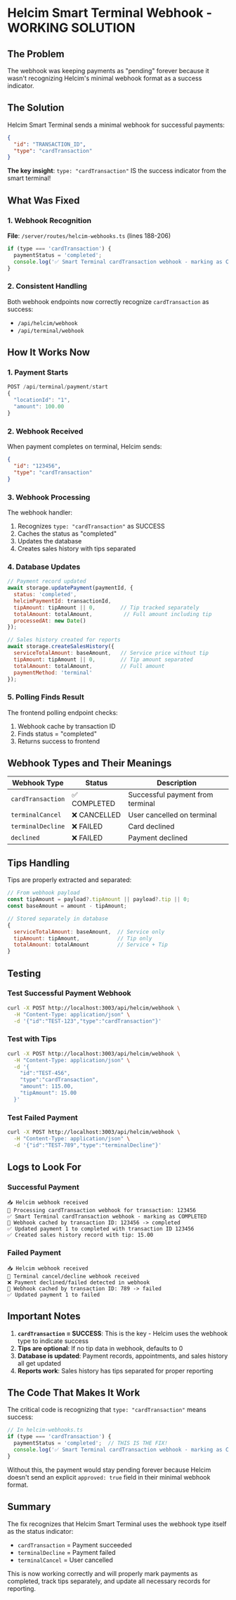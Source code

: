 # Helcim Smart Terminal Webhook - WORKING SOLUTION

## The Problem
The webhook was keeping payments as "pending" forever because it wasn't recognizing Helcim's minimal webhook format as a success indicator.

## The Solution
Helcim Smart Terminal sends a minimal webhook for successful payments:
```json
{
  "id": "TRANSACTION_ID",
  "type": "cardTransaction"
}
```

**The key insight**: `type: "cardTransaction"` IS the success indicator from the smart terminal!

## What Was Fixed

### 1. Webhook Recognition
**File**: `/server/routes/helcim-webhooks.ts` (lines 188-206)
```javascript
if (type === 'cardTransaction') {
  paymentStatus = 'completed';
  console.log('✅ Smart Terminal cardTransaction webhook - marking as COMPLETED');
}
```

### 2. Consistent Handling
Both webhook endpoints now correctly recognize `cardTransaction` as success:
- `/api/helcim/webhook` 
- `/api/terminal/webhook`

## How It Works Now

### 1. Payment Starts
```javascript
POST /api/terminal/payment/start
{
  "locationId": "1",
  "amount": 100.00
}
```

### 2. Webhook Received
When payment completes on terminal, Helcim sends:
```json
{
  "id": "123456",
  "type": "cardTransaction"
}
```

### 3. Webhook Processing
The webhook handler:
1. Recognizes `type: "cardTransaction"` as SUCCESS
2. Caches the status as "completed"
3. Updates the database
4. Creates sales history with tips separated

### 4. Database Updates
```javascript
// Payment record updated
await storage.updatePayment(paymentId, {
  status: 'completed',
  helcimPaymentId: transactionId,
  tipAmount: tipAmount || 0,        // Tip tracked separately
  totalAmount: totalAmount,          // Full amount including tip
  processedAt: new Date()
});

// Sales history created for reports
await storage.createSalesHistory({
  serviceTotalAmount: baseAmount,   // Service price without tip
  tipAmount: tipAmount || 0,        // Tip amount separated
  totalAmount: totalAmount,         // Full amount
  paymentMethod: 'terminal'
});
```

### 5. Polling Finds Result
The frontend polling endpoint checks:
1. Webhook cache by transaction ID
2. Finds status = "completed"
3. Returns success to frontend

## Webhook Types and Their Meanings

| Webhook Type | Status | Description |
|--------------|--------|-------------|
| `cardTransaction` | ✅ COMPLETED | Successful payment from terminal |
| `terminalCancel` | ❌ CANCELLED | User cancelled on terminal |
| `terminalDecline` | ❌ FAILED | Card declined |
| `declined` | ❌ FAILED | Payment declined |

## Tips Handling

Tips are properly extracted and separated:
```javascript
// From webhook payload
const tipAmount = payload?.tipAmount || payload?.tip || 0;
const baseAmount = amount - tipAmount;

// Stored separately in database
{
  serviceTotalAmount: baseAmount,  // Service only
  tipAmount: tipAmount,            // Tip only  
  totalAmount: totalAmount         // Service + Tip
}
```

## Testing

### Test Successful Payment Webhook
```bash
curl -X POST http://localhost:3003/api/helcim/webhook \
  -H "Content-Type: application/json" \
  -d '{"id":"TEST-123","type":"cardTransaction"}'
```

### Test with Tips
```bash
curl -X POST http://localhost:3003/api/helcim/webhook \
  -H "Content-Type: application/json" \
  -d '{
    "id":"TEST-456",
    "type":"cardTransaction",
    "amount": 115.00,
    "tipAmount": 15.00
  }'
```

### Test Failed Payment
```bash
curl -X POST http://localhost:3003/api/helcim/webhook \
  -H "Content-Type: application/json" \
  -d '{"id":"TEST-789","type":"terminalDecline"}'
```

## Logs to Look For

### Successful Payment
```
📥 Helcim webhook received
🎯 Processing cardTransaction webhook for transaction: 123456
✅ Smart Terminal cardTransaction webhook - marking as COMPLETED
💾 Webhook cached by transaction ID: 123456 -> completed
✅ Updated payment 1 to completed with transaction ID 123456
✅ Created sales history record with tip: 15.00
```

### Failed Payment
```
📥 Helcim webhook received
🚫 Terminal cancel/decline webhook received
❌ Payment declined/failed detected in webhook
💾 Webhook cached by transaction ID: 789 -> failed
✅ Updated payment 1 to failed
```

## Important Notes

1. **`cardTransaction` = SUCCESS**: This is the key - Helcim uses the webhook type to indicate success
2. **Tips are optional**: If no tip data in webhook, defaults to 0
3. **Database is updated**: Payment records, appointments, and sales history all get updated
4. **Reports work**: Sales history has tips separated for proper reporting

## The Code That Makes It Work

The critical code is recognizing that `type: "cardTransaction"` means success:

```javascript
// In helcim-webhooks.ts
if (type === 'cardTransaction') {
  paymentStatus = 'completed';  // THIS IS THE FIX!
  console.log('✅ Smart Terminal cardTransaction webhook - marking as COMPLETED');
}
```

Without this, the payment would stay pending forever because Helcim doesn't send an explicit `approved: true` field in their minimal webhook format.

## Summary

The fix recognizes that Helcim Smart Terminal uses the webhook type itself as the status indicator:
- `cardTransaction` = Payment succeeded
- `terminalDecline` = Payment failed
- `terminalCancel` = User cancelled

This is now working correctly and will properly mark payments as completed, track tips separately, and update all necessary records for reporting.


